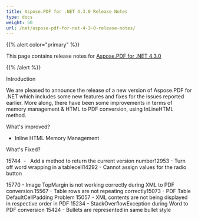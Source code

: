 ```yaml
---
title: Aspose.PDF for .NET 4.3.0 Release Notes
type: docs
weight: 50
url: /net/aspose-pdf-for-net-4-3-0-release-notes/
---
```


{{% alert color="primary" %}} 

This page contains release notes for [Aspose.PDF for .NET 4.3.0](http://www.aspose.com/downloads/pdf/net/new-releases/aspose.pdf-for-.net-4.3.0/)

{{% /alert %}} 

Introduction

We are pleased to announce the release of a new version of Aspose.PDF for .NET which includes some new features and fixes for the issues reported earlier. More along, there have been some improvements in terms of memory management & HTML to PDF conversion, using InLineHTML method.

What's improved?

- Inline HTML
  Memory Management

What's Fixed?



15744  -   
Add a method to return the current version number12953 - Turn off word wrapping in a tablecell14292 - Cannot assign values for the radio button

15770 - Image TopMargin is not working correctly during XML to PDF conversion.15567 - Table rows are not repeating correctly15073 - PDF Table DefaultCellPadding Problem 15057 - XML contents are not being displayed in respective order in PDF 15234 - StackOverflowException during Word to PDF conversion 15424 - Bullets are represented in same bullet style
